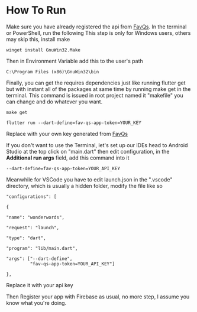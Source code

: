 # How To Run

Make sure you have already registered the api from [FavQs](https://favqs.com/api_keys).
In the terminal or PowerShell, run the following
This step is only for Windows users, others may skip this,
install make

    winget install GnuWin32.Make

Then in Environment Variable add this to the user's path

    C:\Program Files (x86)\GnuWin32\bin

<!-- Get Dependency -->

Finally, you can get the requires dependencies just like running flutter get but with instant all of the packages at same time by running make get in the terminal.
This command is issued in root project named it "makefile" you can change and do whatever you want.

`make get`

    flutter run --dart-define=fav-qs-app-token=YOUR_KEY

Replace with your own key generated from [FavQs](https://favqs.com/api_keys)

If you don't want to use the Terminal, let's set up our IDEs
head to Android Studio at the top click on "main.dart" then edit configuration, in the **Additional run args** field, add this command into it

    --dart-define=fav-qs-app-token=YOUR_API_KEY

Meanwhile for VSCode you have to edit launch.json in the ".vscode" directory, which is usually a hidden folder, modify the file like so

    "configurations": [

    {

    "name": "wonderwords",

    "request": "launch",

    "type": "dart",

    "program": "lib/main.dart",

    "args": ["--dart-define",
    		 "fav-qs-app-token=YOUR_API_KEY"]

    },

Replace it with your api key

Then Register your app with Firebase as usual, no more step, I assume you know what you're doing.
